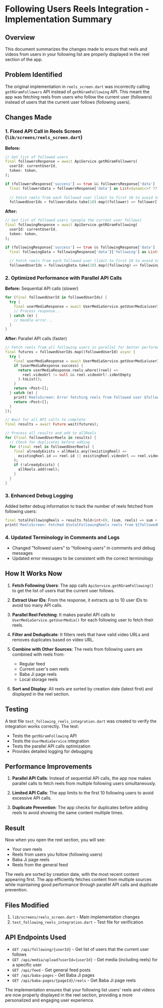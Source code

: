 # Following Users Reels Integration - Implementation Summary

## Overview
This document summarizes the changes made to ensure that reels and videos from users in your following list are properly displayed in the reel section of the app.

## Problem Identified
The original implementation in `reels_screen.dart` was incorrectly calling `getRGramFollowers` API instead of `getRGramFollowing` API. This meant the app was fetching reels from users who follow the current user (followers) instead of users that the current user follows (following users).

## Changes Made

### 1. Fixed API Call in Reels Screen (`lib/screens/reels_screen.dart`)

**Before:**
```dart
// Get list of followed users
final followersResponse = await ApiService.getRGramFollowers(
  userId: currentUserId,
  token: token,
);

if (followersResponse['success'] == true && followersResponse['data'] != null) {
  final followersData = followersResponse['data'] as List<dynamic>? ?? [];
  
  // Fetch reels from each followed user (limit to first 10 to avoid too many API calls)
  followedUserIds = followersData.take(10).map((follower) => follower['_id'] ?? follower['id']).where((id) => id != null).cast<String>().toList();
```

**After:**
```dart
// Get list of followed users (people the current user follows)
final followingResponse = await ApiService.getRGramFollowing(
  userId: currentUserId,
  token: token,
);

if (followingResponse['success'] == true && followingResponse['data'] != null) {
  final followingData = followingResponse['data']['following'] as List<dynamic>? ?? [];
  
  // Fetch reels from each followed user (limit to first 10 to avoid too many API calls)
  followedUserIds = followingData.take(10).map((following) => following['_id'] ?? following['id']).where((id) => id != null).cast<String>().toList();
```

### 2. Optimized Performance with Parallel API Calls

**Before:** Sequential API calls (slower)
```dart
for (final followedUserId in followedUserIds) {
  try {
    final userMediaResponse = await UserMediaService.getUserMedia(userId: followedUserId);
    // Process response...
  } catch (e) {
    // Handle error...
  }
}
```

**After:** Parallel API calls (faster)
```dart
// Fetch reels from all following users in parallel for better performance
final futures = followedUserIds.map((followedUserId) async {
  try {
    final userMediaResponse = await UserMediaService.getUserMedia(userId: followedUserId);
    if (userMediaResponse.success) {
      return userMediaResponse.reels.where((reel) => 
        reel.videoUrl != null && reel.videoUrl!.isNotEmpty
      ).toList();
    }
    return <Post>[];
  } catch (e) {
    print('ReelsScreen: Error fetching reels from followed user $followedUserId: $e');
    return <Post>[];
  }
});

// Wait for all API calls to complete
final results = await Future.wait(futures);

// Process all results and add to allReels
for (final followedUserReels in results) {
  // Check for duplicates before adding
  for (final reel in followedUserReels) {
    final alreadyExists = allReels.any((existingReel) => 
      existingReel.id == reel.id || existingReel.videoUrl == reel.videoUrl
    );
    if (!alreadyExists) {
      allReels.add(reel);
    }
  }
}
```

### 3. Enhanced Debug Logging

Added better debug information to track the number of reels fetched from following users:
```dart
final totalFollowingReels = results.fold<int>(0, (sum, reels) => sum + reels.length);
print('ReelsScreen: Fetched $totalFollowingReels reels from ${followedUserIds.length} following users');
```

### 4. Updated Terminology in Comments and Logs

- Changed "followed users" to "following users" in comments and debug messages
- Updated error messages to be consistent with the correct terminology

## How It Works Now

1. **Fetch Following Users**: The app calls `ApiService.getRGramFollowing()` to get the list of users that the current user follows.

2. **Extract User IDs**: From the response, it extracts up to 10 user IDs to avoid too many API calls.

3. **Parallel Reel Fetching**: It makes parallel API calls to `UserMediaService.getUserMedia()` for each following user to fetch their reels.

4. **Filter and Deduplicate**: It filters reels that have valid video URLs and removes duplicates based on video URL.

5. **Combine with Other Sources**: The reels from following users are combined with reels from:
   - Regular feed
   - Current user's own reels
   - Baba Ji page reels
   - Local storage reels

6. **Sort and Display**: All reels are sorted by creation date (latest first) and displayed in the reel section.

## Testing

A test file `test_following_reels_integration.dart` was created to verify the integration works correctly. The test:
- Tests the `getRGramFollowing` API
- Tests the `UserMediaService` integration
- Tests the parallel API calls optimization
- Provides detailed logging for debugging

## Performance Improvements

1. **Parallel API Calls**: Instead of sequential API calls, the app now makes parallel calls to fetch reels from multiple following users simultaneously.

2. **Limited API Calls**: The app limits to the first 10 following users to avoid excessive API calls.

3. **Duplicate Prevention**: The app checks for duplicates before adding reels to avoid showing the same content multiple times.

## Result

Now when you open the reel section, you will see:
- Your own reels
- Reels from users you follow (following users)
- Baba Ji page reels
- Reels from the general feed

The reels are sorted by creation date, with the most recent content appearing first. The app efficiently fetches content from multiple sources while maintaining good performance through parallel API calls and duplicate prevention.

## Files Modified

1. `lib/screens/reels_screen.dart` - Main implementation changes
2. `test_following_reels_integration.dart` - Test file for verification

## API Endpoints Used

- `GET /api/following/{userId}` - Get list of users that the current user follows
- `GET /api/media/upload?userId={userId}` - Get media (including reels) for a specific user
- `GET /api/feed` - Get general feed posts
- `GET /api/baba-pages` - Get Baba Ji pages
- `GET /api/baba-pages/{pageId}/reels` - Get Baba Ji page reels

The implementation ensures that your following list users' reels and videos are now properly displayed in the reel section, providing a more personalized and engaging user experience.
